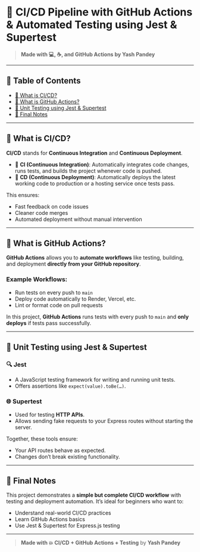 # 🚀 CI/CD Pipeline with GitHub Actions & Automated Testing using Jest & Supertest

> **Made with 💻, ☕, and GitHub Actions by Yash Pandey**

---

## 📖 Table of Contents

- [🔧 What is CI/CD?](#-what-is-cicd)
- [🤖 What is GitHub Actions?](#-what-is-github-actions)
- [🧪 Unit Testing using Jest & Supertest](#-unit-testing-using-jest--supertest)
- [📜 Final Notes](#-final-notes)

---

## 🔧 What is CI/CD?

**CI/CD** stands for **Continuous Integration** and **Continuous Deployment**.

- 🧩 **CI (Continuous Integration)**: Automatically integrates code changes, runs tests, and builds the project whenever code is pushed.
- 🚀 **CD (Continuous Deployment)**: Automatically deploys the latest working code to production or a hosting service once tests pass.

This ensures:

- Fast feedback on code issues
- Cleaner code merges
- Automated deployment without manual intervention

---

## 🤖 What is GitHub Actions?

**GitHub Actions** allows you to **automate workflows** like testing, building, and deployment **directly from your GitHub repository**.

### Example Workflows:

- Run tests on every push to `main`
- Deploy code automatically to Render, Vercel, etc.
- Lint or format code on pull requests

In this project, **GitHub Actions** runs tests with every push to `main` and **only deploys** if tests pass successfully.

---

## 🧪 Unit Testing using Jest & Supertest

### 🔍 **Jest**

- A JavaScript testing framework for writing and running unit tests.
- Offers assertions like `expect(value).toBe(…)`.

### 🌐 **Supertest**

- Used for testing **HTTP APIs**.
- Allows sending fake requests to your Express routes without starting the server.

Together, these tools ensure:

- Your API routes behave as expected.
- Changes don’t break existing functionality.

---

## 📜 Final Notes

This project demonstrates a **simple but complete CI/CD workflow** with testing and deployment automation.
It’s ideal for beginners who want to:

- Understand real-world CI/CD practices
- Learn GitHub Actions basics
- Use Jest & Supertest for Express.js testing

---

> **Made with 💥 CI/CD + GitHub Actions + Testing** by **Yash Pandey**
